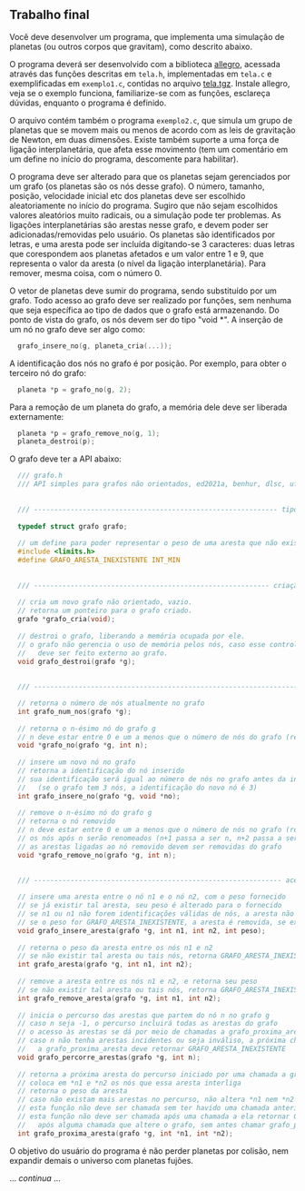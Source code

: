 ## Trabalho final

Você deve desenvolver um programa, que implementa uma simulação de planetas (ou outros corpos que gravitam), como descrito abaixo.

O programa deverá ser desenvolvido com a biblioteca [allegro](https://liballeg.org/), acessada através das funções descritas em ``tela.h``, implementadas em `tela.c` e exemplificadas em `exemplo1.c`, contidas no arquivo [tela.tgz](https://github.com/BenhurUFSM/ed21a/blob/main/Complementos/tela.tgz).
Instale allegro, veja se o exemplo funciona, familiarize-se com as funções, esclareça dúvidas, enquanto o programa é definido.

O arquivo contém também o programa `exemplo2.c`, que simula um grupo de planetas que se movem mais ou menos de acordo com as leis de gravitação de Newton, em duas dimensões.
Existe também suporte a uma força de ligação interplanetária, que afeta esse movimento (tem um comentário em um define no início do programa, descomente para habilitar).

O programa deve ser alterado para que os planetas sejam gerenciados por um grafo (os planetas são os nós desse grafo).
O número, tamanho, posição, velocidade inicial etc dos planetas deve ser escolhido aleatoriamente no início do programa.
Sugiro que não sejam escolhidos valores aleatórios muito radicais, ou a simulação pode ter problemas.
As ligações interplanetárias são arestas nesse grafo, e devem poder ser adicionadas/removidas pelo usuário.
Os planetas são identificados por letras, e uma aresta pode ser incluída digitando-se 3 caracteres: duas letras que corespondem aos planetas afetados e um valor entre 1 e 9, que representa o valor da aresta (o nível da ligação interplanetária). Para remover, mesma coisa, com o número 0.

O vetor de planetas deve sumir do programa, sendo substituído por um grafo.
Todo acesso ao grafo deve ser realizado por funções, sem nenhuma que seja específica ao tipo de dados que o grafo está armazenando.
Do ponto de vista do grafo, os nós devem ser do tipo "void \*". A inserção de um nó no grafo deve ser algo como:
```c
  grafo_insere_no(g, planeta_cria(...));
```
A identificação dos nós no grafo é por posição. Por exemplo, para obter o terceiro nó do grafo:
```c
  planeta *p = grafo_no(g, 2);
```
Para a remoção de um planeta do grafo, a memória dele deve ser liberada externamente:
```c
  planeta *p = grafo_remove_no(g, 1);
  planeta_destroi(p);
```

O grafo deve ter a API abaixo:
```c
  /// grafo.h
  /// API simples para grafos não orientados, ed2021a, benhur, dlsc, ufsm
  
  
  /// ------------------------------------------------------------ tipos e constantes
  
  typedef struct grafo grafo;
  
  // um define para poder representar o peso de uma aresta que não existe
  #include <limits.h>
  #define GRAFO_ARESTA_INEXISTENTE INT_MIN
  
  
  /// ---------------------------------------------------------- criação e destruição
  
  // cria um novo grafo não orientado, vazio.
  // retorna um ponteiro para o grafo criado.
  grafo *grafo_cria(void);
  
  // destroi o grafo, liberando a memória ocupada por ele.
  // o grafo não gerencia o uso de memória pelos nós, caso esse controle seja necessário, 
  //   deve ser feito externo ao grafo.
  void grafo_destroi(grafo *g);
  
  
  /// -----------------------------------------------------------------acesso aos nós

  // retorna o número de nós atualmente no grafo
  int grafo_num_nos(grafo *g);
  
  // retorna o n-ésimo nó do grafo g
  // n deve estar entre 0 e um a menos que o número de nós do grafo (retorna NULL se n não for válido)
  void *grafo_no(grafo *g, int n);
  
  // insere um novo nó no grafo
  // retorna a identificação do nó inserido
  // sua identificação será igual ao número de nós no grafo antes da inserção
  //   (se o grafo tem 3 nós, a identificação do novo nó é 3)
  int grafo_insere_no(grafo *g, void *no);
  
  // remove o n-ésimo nó do grafo g
  // retorna o nó removido
  // n deve estar entre 0 e um a menos que o número de nós no grafo (retorna NULL se n não for válido)
  // os nós após n serão renomeados (n+1 passa a ser n, n+2 passa a ser n+1 etc)
  // as arestas ligadas ao nó removido devem ser removidas do grafo
  void *grafo_remove_no(grafo *g, int n);

  
  /// ------------------------------------------------------------- acesso às arestas
  
  // insere uma aresta entre o nó n1 e o nó n2, com o peso fornecido
  // se já existir tal aresta, seu peso é alterado para o fornecido
  // se n1 ou n1 não forem identificações válidas de nós, a aresta não é inserida
  // se o peso for GRAFO_ARESTA_INEXISTENTE, a aresta é removida, se existir
  void grafo_insere_aresta(grafo *g, int n1, int n2, int peso);
  
  // retorna o peso da aresta entre os nós n1 e n2
  // se não existir tal aresta ou tais nós, retorna GRAFO_ARESTA_INEXISTENTE
  int grafo_aresta(grafo *g, int n1, int n2);
  
  // remove a aresta entre os nós n1 e n2, e retorna seu peso
  // se não existir tal aresta ou tais nós, retorna GRAFO_ARESTA_INEXISTENTE
  int grafo_remove_aresta(grafo *g, int n1, int n2);
  
  // inicia o percurso das arestas que partem do nó n no grafo g
  // caso n seja -1, o percurso incluirá todas as arestas do grafo
  // o acesso às arestas se dá por meio de chamadas a grafo_proxima_aresta
  // caso n não tenha arestas incidentes ou seja inváliso, a próxima chamada
  //   a grafo_proxima_aresta deve retornar GRAFO_ARESTA_INEXISTENTE
  void grafo_percorre_arestas(grafo *g, int n);
  
  // retorna a próxima aresta do percurso iniciado por uma chamada a grafo_percorre_arestas
  // coloca em *n1 e *n2 os nós que essa aresta interliga
  // retorna o peso da aresta
  // caso não existam mais arestas no percurso, não altera *n1 nem *n2 e retorna GRAFO_ARESTA_INEXISTENTE
  // esta função não deve ser chamada sem ter havido uma chamada anterior à grafo_percorre_arestas
  // esta função não deve ser chamada após uma chamada a ela retornar GRAFO_ARESTA_INEXISTENTE nem
  //   após alguma chamada que altere o grafo, sem antes chamar grafo_percorre_arestas
  int grafo_proxima_aresta(grafo *g, int *n1, int *n2);
```

O objetivo do usuário do programa é não perder planetas por colisão, nem expandir demais o universo com planetas fujões.


... *continua* ...
